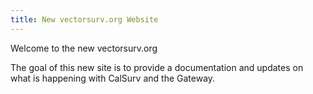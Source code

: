 ```yaml
---
title: New vectorsurv.org Website
---
```


Welcome to the new vectorsurv.org

The goal of this new site is to provide a documentation and updates on what is happening with CalSurv and the Gateway.
